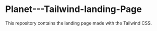 # Planet---Tailwind-landing-Page
This repository contains the landing page made with the Tailwind CSS.
